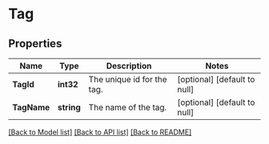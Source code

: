 # Tag

## Properties
Name | Type | Description | Notes
------------ | ------------- | ------------- | -------------
**TagId** | **int32** | The unique id for the tag. | [optional] [default to null]
**TagName** | **string** | The name of the tag. | [optional] [default to null]

[[Back to Model list]](../README.md#documentation-for-models) [[Back to API list]](../README.md#documentation-for-api-endpoints) [[Back to README]](../README.md)


